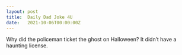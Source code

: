```yaml
---
layout: post
title:  Daily Dad Joke 4U
date:   2021-10-06T00:00:00Z
---
```

Why did the policeman ticket the ghost on Halloween? It didn’t have a haunting license.
